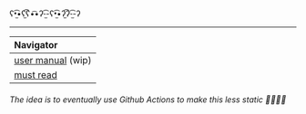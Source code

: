 ʕ•̫͡•ʕ*̫͡*ʕ•͡•ʔ-̫͡-ʕ•̫͡•ʔ*̫͡*ʔ-̫͡-ʔ
____

|  Navigator                                      |          
| :-----------------------------------------------| 
| [user manual](docs/user-manual.txt) (wip)       |
| [must read](https://github.com/clD11/must-read) |

###### The idea is to eventually use Github Actions to make this less static 🚀🚀🚢😲
